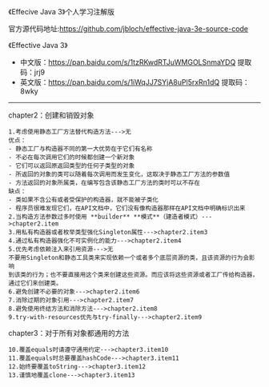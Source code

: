 《Effecive Java 3》个人学习注解版

官方源代码地址:https://github.com/jbloch/effective-java-3e-source-code

《Effective Java 3》

- 中文版：https://pan.baidu.com/s/1tzRKwdRTJuWMGOLSnmaYDQ 
  提取码：jrj9
- 英文版：https://pan.baidu.com/s/1iWqJJ7SYjA8uPl5rxRn1dQ 
  提取码：8wky

---
chapter2：创建和销毁对象

    1.考虑使用静态工厂方法替代构造方法--->无
    优点：
    - 静态工厂与构造器不同的第一大优势在于它们有名称
    - 不必在每次调用它们的时候都创建一个新对象
    - 它们可以返回原返回类型的任何子类型的对象
    - 所返回的对象的类可以随着每次调用而发生变化，这取决于静态工厂方法的参数值
    - 方法返回的对象所属类，在编写包含该静态工厂方法的类时可以不存在
    缺点：
    - 类如果不含公有或者受保护的构造器，就不能被子类化
    - 程序员很难发现它们，在API文档中，它们没有像构造器那样在API文档中明确标识出来
    2.当构造方法参数过多时使用 **builder** **模式**（建造者模式）--->chapter2.item
    3.用私有构造器或者枚举类型强化Singleton属性--->chapter2.item3
    4.通过私有构造器强化不可实例化的能力--->chapter2.item4
    5.优先考虑依赖注入来引用资源--->无
    不要用Singleton和静态工具类来实现依赖一个或者多个底层资源的类，且该资源的行为会影响
    到该类的行为；也不要直接用这个类来创建这些资源。而应该将这些资源或者工厂传给构造器，
    通过它们来创建类。
    6.避免创建不必要的对象--->chapter2.item6
    7.消除过期的对象引用--->chapter2.item7
    8.避免使用终结方法和消除方法--->chapter2.item8    
    9.try-with-resources优先与try-finally--->chapter2.item9
    
chapter3：对于所有对象都通用的方法

    10.覆盖equals时请遵守通用约定--->chapter3.item10
    11.覆盖equals时总要覆盖hashCode--->chapter3.item11
    12.始终要覆盖toString--->chapter3.item12
    13.谨慎地覆盖clone--->chapter3.item13